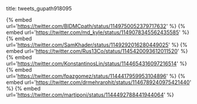 title: tweets_gupath918095

{% embed url='https://twitter.com/BIDMCpath/status/1149750052379717632' %}
{% embed url='https://twitter.com/md_kyle/status/1149078345562435585' %}
{% embed url='https://twitter.com/SamKhader/status/1149292016280449025' %}
{% embed url='https://twitter.com/Rus13Co/status/1145420093612011520' %}
{% embed url='https://twitter.com/KonstantinosLin/status/1144654316097216514' %}
{% embed url='https://twitter.com/fpazgomez/status/1144417959953104896' %}
{% embed url='https://twitter.com/drmehrarohit/status/1146789240975421440' %}
{% embed url='https://twitter.com/martiponi/status/1144492788441944064' %}
